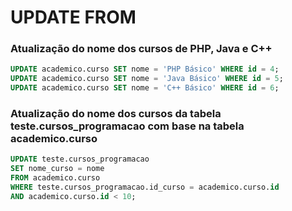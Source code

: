 # UPDATE FROM

### Atualização do nome dos cursos de PHP, Java e C++

```sql
UPDATE academico.curso SET nome = 'PHP Básico' WHERE id = 4;
UPDATE academico.curso SET nome = 'Java Básico' WHERE id = 5;
UPDATE academico.curso SET nome = 'C++ Básico' WHERE id = 6;
```

### Atualização do nome dos cursos da tabela teste.cursos_programacao com base na tabela academico.curso

```sql
UPDATE teste.cursos_programacao
SET nome_curso = nome
FROM academico.curso
WHERE teste.cursos_programacao.id_curso = academico.curso.id
AND academico.curso.id < 10;
```